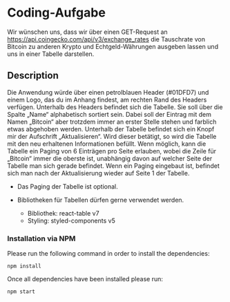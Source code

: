 # Coding-Aufgabe

Wir wünschen uns, dass wir über einen GET-Request an https://api.coingecko.com/api/v3/exchange_rates die Tauschrate von Bitcoin zu anderen Krypto und Echtgeld-Währungen ausgeben lassen und uns in einer Tabelle darstellen.

## Description

Die Anwendung würde über einen petrolblauen Header (#01DFD7) und einem Logo, das du im Anhang findest, am rechten Rand des Headers verfügen. Unterhalb des Headers befindet sich die Tabelle. Sie soll über die Spalte „Name“ alphabetisch sortiert sein. Dabei soll der Eintrag mit dem Namen „Bitcoin“ aber trotzdem immer an erster Stelle stehen und farblich etwas abgehoben werden. Unterhalb der Tabelle befindet sich ein Knopf mir der Aufschrift „Aktualisieren“. Wird dieser betätigt, so wird die Tabelle mit den neu erhaltenen Informationen befüllt. Wenn möglich, kann die Tabelle ein Paging von 6 Einträgen pro Seite erlauben, wobei die Zeile für „Bitcoin“ immer die oberste ist, unabhängig davon auf welcher Seite der Tabelle man sich gerade befindet. Wenn ein Paging eingebaut ist, befindet sich man nach der Aktualisierung wieder auf Seite 1 der Tabelle.

* Das Paging der Tabelle ist optional.


* Bibliotheken für Tabellen dürfen gerne verwendet werden.
    * Bibliothek: react-table v7
    * Styling: styled-components v5
### Installation via NPM

Please run the following command in order to install the dependencies:

```
npm install 
```

Once all dependencies have been installed please run:

```
npm start 
```
